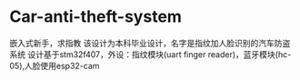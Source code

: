 # Car-anti-theft-system
嵌入式新手，求指教
该设计为本科毕业设计，名字是指纹加人脸识别的汽车防盗系统
设计基于stm32f407，外设：指纹模块(uart finger reader)，蓝牙模块(hc-05),人脸使用esp32-cam
